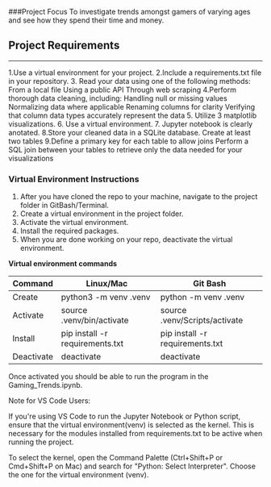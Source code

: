 ###Project Focus
To investigate trends amongst gamers of varying ages and see how they spend their time and money.
## Project Requirements
___
1.Use a virtual environment for your project.
2.Include a requirements.txt file in your repository.
3. Read your data using one of the following methods:
From a local file
Using a public API
Through web scraping
4.Perform thorough data cleaning, including:
Handling null or missing values
Normalizing data where applicable
Renaming columns for clarity
Verifying that column data types accurately represent the data
5. Utilize 3 matplotlib visualizations.
6. Use a virtual environment.
7. Jupyter notebook is clearly anotated.
8.Store your cleaned data in a SQLite database.
Create at least two tables
9.Define a primary key for each table to allow joins
Perform a SQL join between your tables to retrieve only the data needed for your visualizations

### Virtual Environment Instructions
1. After you have cloned the repo to your machine, navigate to the project folder in GitBash/Terminal.
2. Create a virtual environment in the project folder.
3. Activate the virtual environment.
4. Install the required packages.
5. When you are done working on your repo, deactivate the virtual environment.

**Virtual environment commands**

| Command | Linux/Mac | Git Bash |
| ----------- | ----------- | ----------- |
| Create | python3 -m venv .venv | python -m venv .venv |
| Activate | source .venv/bin/activate | source .venv/Scripts/activate |
| Install | pip install -r requirements.txt| pip install -r requirements.txt|
| Deactivate | deactivate | deactivate |

Once activated you should be able to run the program in the Gaming_Trends.ipynb.

Note for VS Code Users:

If you're using VS Code to run the Jupyter Notebook or Python script, ensure that the virtual environment(venv) is selected as the kernel. This is necessary for the modules installed from requirements.txt to be active when running the project.

To select the kernel, open the Command Palette (Ctrl+Shift+P or Cmd+Shift+P on Mac) and search for "Python: Select Interpreter". Choose the one for the virtual environment (venv).



